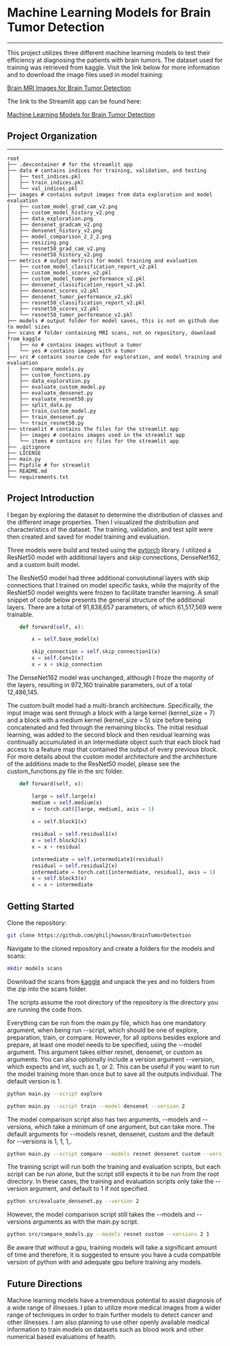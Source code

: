 # Machine Learning Models for Brain Tumor Detection
***
This project utilizes three different machine learning models to test their efficiency
at diagnosing the patients with brain tumors. The dataset used for training was retrieved
from kaggle. Visit the link below for more information and to download the image files
used in model training:

[Brain MRI Images for Brain Tumor Detection](https://www.kaggle.com/datasets/navoneel/brain-mri-images-for-brain-tumor-detection/data)

The link to the Streamlit app can be found here:

[Machine Learning Models for Brain Tumor Detection](https://cnnbraintumordetection.streamlit.app/)

## Project Organization
------------------------------------------------------------------------
    root
    ├── .devcontainer # for the streamlit app
    ├── data # contains indices for training, validation, and testing
    │   ├── test_indices.pkl
    │   ├── train_indices.pkl
    │   └── val_indices.pkl
    ├── images # contains output images from data exploration and model evaluation
    │   ├── custom_model_grad_cam_v2.png
    │   ├── custom_model_history_v2.png
    │   ├── data_exploration.png
    │   ├── densenet_gradcam_v2.png
    │   ├── densenet_history_v2.png
    │   ├── model_comparison_2_2_2.png
    │   ├── resizing.png
    │   ├── resnet50_grad_cam_v2.png
    │   └── resnet50_history_v2.png
    ├── metrics # output metrics for model training and evaluation
    │   ├── custom_model_classification_report_v2.pkl
    │   ├── custom_model_scores_v2.pkl
    │   ├── custom_model_tumor_performance_v2.pkl
    │   ├── densenet_classification_report_v2.pkl
    │   ├── densenet_scores_v2.pkl
    │   ├── densenet_tumor_performance_v2.pkl
    │   ├── resnet50_classification_report_v2.pkl
    │   ├── resnet50_scores_v2.pkl
    │   └── resnet50_tumor_performance_v2.pkl
    ├── models # output folder for model saves, this is not on github due to model sizes
    ├── scans # folder containing MRI scans, not on repository, download from kaggle
    │   ├── no # contains images without a tumor 
    │   └── yes # contains images with a tumor 
    ├── src # contains source code for exploration, and model training and evaluation
    │   ├── compare_models.py
    │   ├── custom_functions.py
    │   ├── data_exploration.py
    │   ├── evaluate_custom_model.py
    │   ├── evaluate_densenet.py  
    │   ├── evaluate_resnet50.py 
    │   ├── split_data.py 
    │   ├── train_custom_model.py 
    │   ├── train_densenet.py 
    │   └── train_resnet50.py 
    ├── streamlit # contains the files for the streamlit app
    │   ├── images # contains images used in the streamlit app
    │   └── items # contains src files for the streamlit app 
    ├── .gitignore
    ├── LICENSE
    ├── main.py
    ├── Pipfile # for streamlit
    ├── README.md
    └── requirements.txt

## Project Introduction
I began by exploring the dataset to determine the distribution of classes and the different
image properties. Then I visualized the distribution and characteristics of the dataset.
The training, validation, and test split were then created and saved for model training 
and evaluation.

Three models were build and tested using the [pytorch](https://pytorch.org/) library. I
utilized a ResNet50 model with additional layers and skip connections, DenseNet162, and
a custom built model.

The ResNet50 model had three additional convolutional layers with skip connections that 
I trained on model specific tasks, while the majority of the ResNet50 model weights were
frozen to facilitate transfer learning. A small snippet of code below presents the 
general structure of the additional layers. There are a total of 91,838,657 parameters, 
of which 61,517,569 were trainable.

```python
    def forward(self, x):

        x = self.base_model(x)

        skip_connection = self.skip_connection1(x)
        x = self.Conv1(x)
        x = x + skip_connection
```

The DenseNet162 model was unchanged, although I froze the majority of the layers, resulting
in 972,160 trainable parameters, out of a total 12,486,145.

The custom built model had a multi-branch architecture. Specifically, the input image was
sent through a block with a large kernel (kernel_size = 7) and a block with a medium kernel
(kernel_size = 5) size before being concatenated and fed through the remaining blocks.
The initial residual learning, was added to the second block and then residual
learning was continually accumulated in an intermediate object such that each block
had access to a feature map that contained the output of every previous block. For
more details about the custom model architecture and the architecture of the additions
made to the ResNet50 model, please see the custom_functions.py file in the src folder.

```python
    def forward(self, x):

        large = self.large(x)
        medium = self.medium(x)
        x = torch.cat([large, medium], axis = 1)
        
        x = self.block1(x)

        residual = self.residual1(x)
        x = self.block2(x)
        x = x + residual

        intermediate = self.intermediate1(residual)
        residual = self.residual2(x)
        intermediate = torch.cat([intermediate, residual], axis = 1)
        x = self.block3(x)
        x = x + intermediate
```

## Getting Started

Clone the repository:

```sh
git clone https://github.com/philjhowson/BrainTumorDetection
```

Navigate to the cloned repository and create a folders for the models and scans:

```sh
mkdir models scans
```
Download the scans from [kaggle](https://www.kaggle.com/datasets/navoneel/brain-mri-images-for-brain-tumor-detection/data)
 and unpack the yes and no folders from the zip into the scans folder.

 The scripts assume the root directory of the repository is the directory you are running
 the code from.

 Everything can be run from the main.py file, which has one mandatory argument, when
 being run --script, which should be one of explore, preparation, train, or compare.
 However, for all options besides explore and prepare, at least one model needs
 to be specified, using the --model argument. This argument takes either resnet, densenet,
 or custom as arguments. You can also optionally include a version argument --version,
 which expects and int, such as 1, or 2. This can be useful if you want to run the
 model training more than once but to save all the outputs individual. The default
 version is 1.

 ```sh
 python main.py --script explore
 ```
```sh
python main.py --script train --model densenet --version 2
```

The model comparison script also has two arguments, --models and --versions, which take
a minimum of one argument, but can take more. The default arguments for --models
resnet, densenet, custom and the default for --versions is 1, 1, 1,.

```sh
python main.py --script compare --models resnet densenet custom --versions 3 1 2
```

The training script will run both the training and evaluation scripts, but each
script can be run alone, but the script still expects it to be run from the root
directory. In these cases, the training and evaluation scripts only take the --version
argument, and default to 1 if not specified.

```sh
python src/evaluate_densenet.py --version 2
```

However, the model comparison script still takes the --models and --versions arguments
as with the main.py script.

```sh
python src/compare_models.py --models resnet custom --versions 2 1
```

Be aware that without a gpu, training models will take a significant amount of time and
therefore, it is suggested to ensure you have a cuda compatible version of python with
and adequate gpu before training any models.

## Future Directions

Machine learning models have a tremendous potential to assist diagnosis of a wide
range of illnesses. I plan to utilize more medical images from a wider range of
techniques in order to train further models to detect cancer and other illnesses.
I am also planning to use other openly available medical information to train
models on datasets such as blood work and other numerical based evaluations of
health.